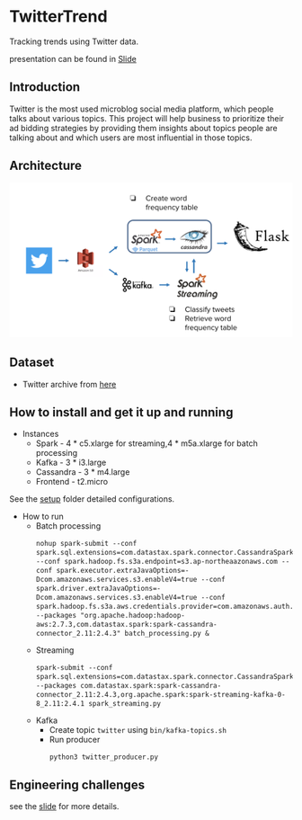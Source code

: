 # TwitterTrend

Tracking trends using Twitter data.

presentation can be found in [Slide](https://docs.google.com/presentation/d/1KMZ27E4pJcsRUExlu292wBSVKz9gHooAM62EcEVWJGA)



## Introduction
Twitter is the most used microblog social media platform, which people talks about various topics. This project will help business to prioritize their ad bidding strategies by providing them insights about topics people are talking about and which users are most influential in those topics.
## Architecture
![image](plots/tech_stack.png)
## Dataset
* Twitter archive from [here](https://archive.org/search.php?query=collection%3Atwitterstream&sort=-publicdate)

## How to install and get it up and running
* Instances
   * Spark - 4 * c5.xlarge for streaming,4 * m5a.xlarge for batch processing 
   * Kafka - 3 * i3.large
   * Cassandra - 3 * m4.large
   * Frontend - t2.micro

See the [setup](./setup/) folder detailed configurations.
* How to run
  * Batch processing
    ```
    nohup spark-submit --conf spark.sql.extensions=com.datastax.spark.connector.CassandraSparkExtensions --conf spark.hadoop.fs.s3a.endpoint=s3.ap-northeaazonaws.com --conf spark.executor.extraJavaOptions=-Dcom.amazonaws.services.s3.enableV4=true --conf spark.driver.extraJavaOptions=-Dcom.amazonaws.services.s3.enableV4=true --conf spark.hadoop.fs.s3a.aws.credentials.provider=com.amazonaws.auth.InstanceProfileCredentialsProvider --packages "org.apache.hadoop:hadoop-aws:2.7.3,com.datastax.spark:spark-cassandra-connector_2.11:2.4.3" batch_processing.py &
    ```
  * Streaming
    ```
    spark-submit --conf spark.sql.extensions=com.datastax.spark.connector.CassandraSparkExtensions --packages com.datastax.spark:spark-cassandra-connector_2.11:2.4.3,org.apache.spark:spark-streaming-kafka-0-8_2.11:2.4.1 spark_streaming.py
    ```
  * Kafka
    * Create topic `twitter` using `bin/kafka-topics.sh`
    * Run producer
      ```
      python3 twitter_producer.py
      ```

## Engineering challenges
see the [slide](https://docs.google.com/presentation/d/1KMZ27E4pJcsRUExlu292wBSVKz9gHooAM62EcEVWJGA) for more details.

[comment]: <> (## Trade-offs)
